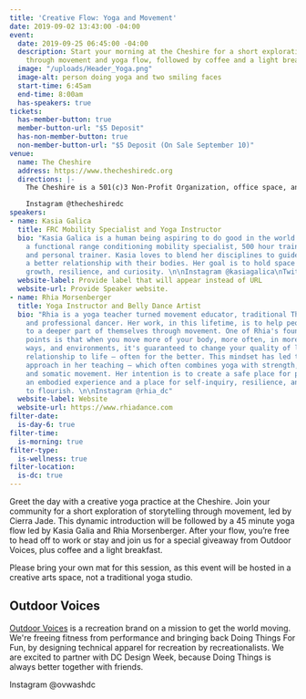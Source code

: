```yaml
---
title: 'Creative Flow: Yoga and Movement'
date: 2019-09-02 13:43:00 -04:00
event:
  date: 2019-09-25 06:45:00 -04:00
  description: Start your morning at the Cheshire for a short exploration of storytelling
    through movement and yoga flow, followed by coffee and a light breakfast.
  image: "/uploads/Header_Yoga.png"
  image-alt: person doing yoga and two smiling faces
  start-time: 6:45am
  end-time: 8:00am
  has-speakers: true
tickets:
  has-member-button: true
  member-button-url: "$5 Deposit"
  has-non-member-button: true
  non-member-button-url: "$5 Deposit (On Sale September 10)"
venue:
  name: The Cheshire
  address: https://www.thecheshiredc.org
  directions: |-
    The Cheshire is a 501(c)3 Non-Profit Organization, office space, and event venue geared toward supporting DC’s creative community. Our mission is simple: to provide a space for our local creators, artists, and residents to learn, create, and convene.

    Instagram @thecheshiredc
speakers:
- name: Kasia Galica
  title: FRC Mobility Specialist and Yoga Instructor
  bio: "Kasia Galica is a human being aspiring to do good in the world. She's also
    a functional range conditioning mobility specialist, 500 hour trained yoga instructor
    and personal trainer. Kasia loves to blend her disciplines to guide people towards
    a better relationship with their bodies. Her goal is to hold space and facilitate
    growth, resilience, and curiosity. \n\nInstagram @kasiagalica\nTwitter @KasiaGalica"
  website-label: Provide label that will appear instead of URL
  website-url: Provide Speaker website.
- name: Rhia Morsenberger
  title: Yoga Instructor and Belly Dance Artist
  bio: "Rhia is a yoga teacher turned movement educator, traditional Thai yoga practitioner,
    and professional dancer. Her work, in this lifetime, is to help people connect
    to a deeper part of themselves through movement. One of Rhia's foundational teaching
    points is that when you move more of your body, more often, in more different
    ways, and environments, it's guaranteed to change your quality of life & your
    relationship to life – often for the better. This mindset has led to a multi-disciplinary
    approach in her teaching – which often combines yoga with strength, joint conditioning,
    and somatic movement. Her intention is to create a safe place for people to have
    an embodied experience and a place for self-inquiry, resilience, and compassion
    to flourish. \n\nInstagram @rhia_dc"
  website-label: Website
  website-url: https://www.rhiadance.com
filter-date:
  is-day-6: true
filter-time:
  is-morning: true
filter-type:
  is-wellness: true
filter-location:
  is-dc: true
---
```


Greet the day with a creative yoga practice at the Cheshire. Join your community for a short exploration of storytelling through movement, led by Cierra Jade. This dynamic introduction will be followed by a 45 minute yoga flow led by Kasia Galia and Rhia Morsenberger. After your flow, you’re free to head off to work or stay and join us for a special giveaway from Outdoor Voices, plus coffee and a light breakfast. 

Please bring your own mat for this session, as this event will be hosted in a creative arts space, not a traditional yoga studio. 

## Outdoor Voices
[Outdoor Voices](https://www.outdoorvoices.com/pages/visit-us-dc) is a recreation brand on a mission to get the world moving. We're freeing fitness from performance and bringing back Doing Things For Fun, by designing technical apparel for recreation by recreationalists. We are excited to partner with DC Design Week, because Doing Things is always better together with friends. 

Instagram @ovwashdc